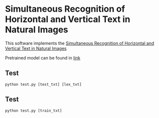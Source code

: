 Simultaneous Recognition of Horizontal and Vertical Text in Natural Images
======================================

This software implements the [Simultaneous Recognition of Horizontal and Vertical Text in Natural Images](https://arxiv.org/abs/1812.07059)

Pretrained model can be found in [link](https://drive.google.com/open?id=1vs1_ggZru8u2cSvqKlMsYOlsAEjF2RRH)

Test
--------
    python test.py [test_txt] [lex_txt]
	
Test
--------
    python test.py [train_txt] 




